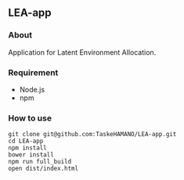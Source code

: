## LEA-app

### About
Application for Latent Environment Allocation.

### Requirement
* Node.js
* npm

### How to use

```
git clone git@github.com:TaskeHAMANO/LEA-app.git
cd LEA-app
npm install
bower install
npm run full_build
open dist/index.html
```
